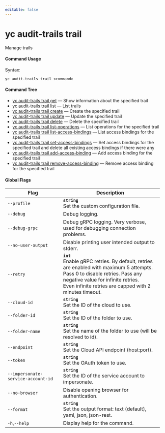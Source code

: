 ```yaml
---
editable: false
---
```


# yc audit-trails trail

Manage trails

#### Command Usage

Syntax: 

`yc audit-trails trail <command>`

#### Command Tree

- [yc audit-trails trail get](get.md) — Show information about the specified trail
- [yc audit-trails trail list](list.md) — List trails
- [yc audit-trails trail create](create.md) — Create the specified trail
- [yc audit-trails trail update](update.md) — Update the specified trail
- [yc audit-trails trail delete](delete.md) — Delete the specified trail
- [yc audit-trails trail list-operations](list-operations.md) — List operations for the specified trail
- [yc audit-trails trail list-access-bindings](list-access-bindings.md) — List access bindings for the specified trail
- [yc audit-trails trail set-access-bindings](set-access-bindings.md) — Set access bindings for the specified trail and delete all existing access bindings if there were any
- [yc audit-trails trail add-access-binding](add-access-binding.md) — Add access binding for the specified trail
- [yc audit-trails trail remove-access-binding](remove-access-binding.md) — Remove access binding for the specified trail

#### Global Flags

| Flag | Description |
|----|----|
|`--profile`|<b>`string`</b><br/>Set the custom configuration file.|
|`--debug`|Debug logging.|
|`--debug-grpc`|Debug gRPC logging. Very verbose, used for debugging connection problems.|
|`--no-user-output`|Disable printing user intended output to stderr.|
|`--retry`|<b>`int`</b><br/>Enable gRPC retries. By default, retries are enabled with maximum 5 attempts.<br/>Pass 0 to disable retries. Pass any negative value for infinite retries.<br/>Even infinite retries are capped with 2 minutes timeout.|
|`--cloud-id`|<b>`string`</b><br/>Set the ID of the cloud to use.|
|`--folder-id`|<b>`string`</b><br/>Set the ID of the folder to use.|
|`--folder-name`|<b>`string`</b><br/>Set the name of the folder to use (will be resolved to id).|
|`--endpoint`|<b>`string`</b><br/>Set the Cloud API endpoint (host:port).|
|`--token`|<b>`string`</b><br/>Set the OAuth token to use.|
|`--impersonate-service-account-id`|<b>`string`</b><br/>Set the ID of the service account to impersonate.|
|`--no-browser`|Disable opening browser for authentication.|
|`--format`|<b>`string`</b><br/>Set the output format: text (default), yaml, json, json-rest.|
|`-h`,`--help`|Display help for the command.|
